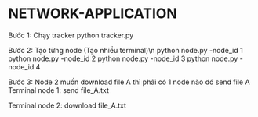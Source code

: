 # NETWORK-APPLICATION

Bước 1: Chạy tracker
python tracker.py

Bước 2: Tạo từng node (Tạo nhiều terminal)\n
python node.py -node_id 1
python node.py -node_id 2
python node.py -node_id 3
python node.py -node_id 4

Bước 3: Node 2 muốn download file A thì phải có 1 node nào đó send file A
Terminal node 1: 
send file_A.txt

Terminal node 2: 
download file_A.txt
